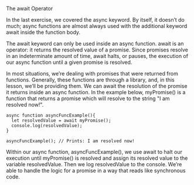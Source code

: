 The await Operator

In the last exercise, we covered the async keyword. By itself, it doesn’t do much; async functions are almost always used with the additional keyword await inside the function body.

The await keyword can only be used inside an async function. await is an operator: it returns the resolved value of a promise. Since promises resolve in an indeterminate amount of time, await halts, or pauses, the execution of our async function until a given promise is resolved.

In most situations, we’re dealing with promises that were returned from functions. Generally, these functions are through a library, and, in this lesson, we’ll be providing them. We can await the resolution of the promise it returns inside an async function. In the example below, myPromise() is a function that returns a promise which will resolve to the string "I am resolved now!".
```
async function asyncFuncExample(){
  let resolvedValue = await myPromise();
  console.log(resolvedValue);
}
 
asyncFuncExample(); // Prints: I am resolved now!
```
Within our async function, asyncFuncExample(), we use await to halt our execution until myPromise() is resolved and assign its resolved value to the variable resolvedValue. Then we log resolvedValue to the console. We’re able to handle the logic for a promise in a way that reads like synchronous code.
